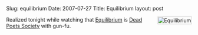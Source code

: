 Slug: equilibrium
Date: 2007-07-27
Title: Equilibrium
layout: post

<a href="http://imdb.com/title/tt0238380/ "><img  alt="Equilibrium" class="at-xid-6a010534988cd3970b0120a55ce9ef970b " src="https://steveivy.typepad.com/.a/6a010534988cd3970b0120a55ce9ef970b-pi" style="float:right; margin: 0 0 8px 8px; padding:1px; border:1px solid #ccc;" /></a> Realized tonight while watching that [Equilibrium](http://imdb.com/title/tt0238380/) is [Dead Poets Society](http://imdb.com/title/tt0097165/) with gun-fu.
